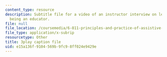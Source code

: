 ```yaml
---
content_type: resource
description: Subtitle file for a video of an instructor interview on learning about
  being an educator.
file: null
file_location: /coursemedia/6-811-principles-and-practice-of-assistive-technology-fall-2014/e15a136f9104569b9fc98ff024e9429e_EmwHY7Ibu9k.vtt
file_type: application/x-subrip
resourcetype: Other
title: 3play caption file
uid: e15a136f-9104-569b-9fc9-8ff024e9429e
---
```

